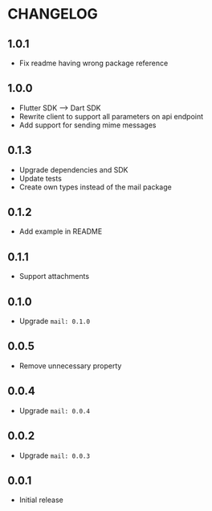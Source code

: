 # CHANGELOG

## 1.0.1

* Fix readme having wrong package reference

## 1.0.0

* Flutter SDK --> Dart SDK
* Rewrite client to support all parameters on api endpoint
* Add support for sending mime messages

## 0.1.3

* Upgrade dependencies and SDK
* Update tests
* Create own types instead of the mail package

## 0.1.2

* Add example in README

## 0.1.1

* Support attachments

## 0.1.0

* Upgrade `mail: 0.1.0`

## 0.0.5

* Remove unnecessary property

## 0.0.4

* Upgrade `mail: 0.0.4`

## 0.0.2

* Upgrade `mail: 0.0.3`

## 0.0.1

* Initial release
